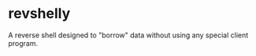 revshelly
=========

A reverse shell designed to "borrow" data without using any special client program.

